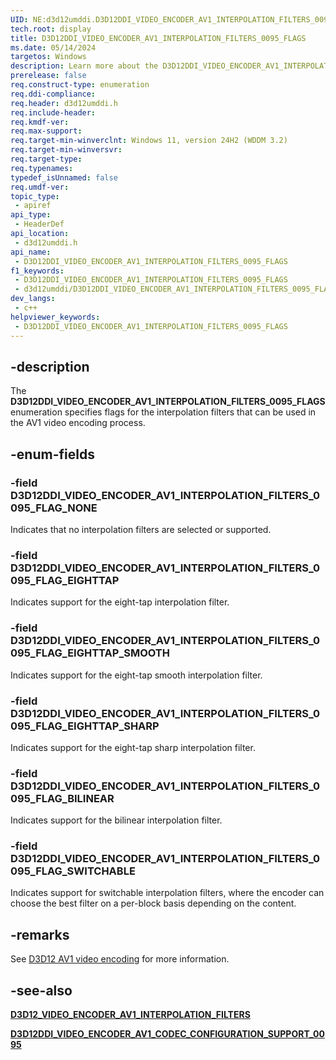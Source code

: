 ```yaml
---
UID: NE:d3d12umddi.D3D12DDI_VIDEO_ENCODER_AV1_INTERPOLATION_FILTERS_0095_FLAGS
tech.root: display
title: D3D12DDI_VIDEO_ENCODER_AV1_INTERPOLATION_FILTERS_0095_FLAGS
ms.date: 05/14/2024
targetos: Windows
description: Learn more about the D3D12DDI_VIDEO_ENCODER_AV1_INTERPOLATION_FILTERS_0095_FLAGS enumeration.
prerelease: false
req.construct-type: enumeration
req.ddi-compliance: 
req.header: d3d12umddi.h
req.include-header: 
req.kmdf-ver: 
req.max-support: 
req.target-min-winverclnt: Windows 11, version 24H2 (WDDM 3.2)
req.target-min-winversvr: 
req.target-type: 
req.typenames: 
typedef_isUnnamed: false
req.umdf-ver: 
topic_type:
 - apiref
api_type:
 - HeaderDef
api_location:
 - d3d12umddi.h
api_name:
 - D3D12DDI_VIDEO_ENCODER_AV1_INTERPOLATION_FILTERS_0095_FLAGS
f1_keywords:
 - D3D12DDI_VIDEO_ENCODER_AV1_INTERPOLATION_FILTERS_0095_FLAGS
 - d3d12umddi/D3D12DDI_VIDEO_ENCODER_AV1_INTERPOLATION_FILTERS_0095_FLAGS
dev_langs:
 - c++
helpviewer_keywords:
 - D3D12DDI_VIDEO_ENCODER_AV1_INTERPOLATION_FILTERS_0095_FLAGS
---
```


## -description

The **D3D12DDI_VIDEO_ENCODER_AV1_INTERPOLATION_FILTERS_0095_FLAGS** enumeration specifies flags for the interpolation filters that can be used in the AV1 video encoding process.

## -enum-fields

### -field D3D12DDI_VIDEO_ENCODER_AV1_INTERPOLATION_FILTERS_0095_FLAG_NONE

Indicates that no interpolation filters are selected or supported.

### -field D3D12DDI_VIDEO_ENCODER_AV1_INTERPOLATION_FILTERS_0095_FLAG_EIGHTTAP

Indicates support for the eight-tap interpolation filter.

### -field D3D12DDI_VIDEO_ENCODER_AV1_INTERPOLATION_FILTERS_0095_FLAG_EIGHTTAP_SMOOTH

Indicates support for the eight-tap smooth interpolation filter.

### -field D3D12DDI_VIDEO_ENCODER_AV1_INTERPOLATION_FILTERS_0095_FLAG_EIGHTTAP_SHARP

 Indicates support for the eight-tap sharp interpolation filter.

### -field D3D12DDI_VIDEO_ENCODER_AV1_INTERPOLATION_FILTERS_0095_FLAG_BILINEAR

Indicates support for the bilinear interpolation filter.

### -field D3D12DDI_VIDEO_ENCODER_AV1_INTERPOLATION_FILTERS_0095_FLAG_SWITCHABLE

Indicates support for switchable interpolation filters, where the encoder can choose the best filter on a per-block basis depending on the content.

## -remarks

See [D3D12 AV1 video encoding](/windows-hardware/drivers/display/video-encoding-d3d12-av1) for more information.

## -see-also

[**D3D12_VIDEO_ENCODER_AV1_INTERPOLATION_FILTERS**](ne-d3d12umddi-d3d12ddi_video_encoder_av1_interpolation_filters_0095.md)

[**D3D12DDI_VIDEO_ENCODER_AV1_CODEC_CONFIGURATION_SUPPORT_0095**](ns-d3d12umddi-d3d12ddi_video_encoder_av1_codec_configuration_support_0095.md)
